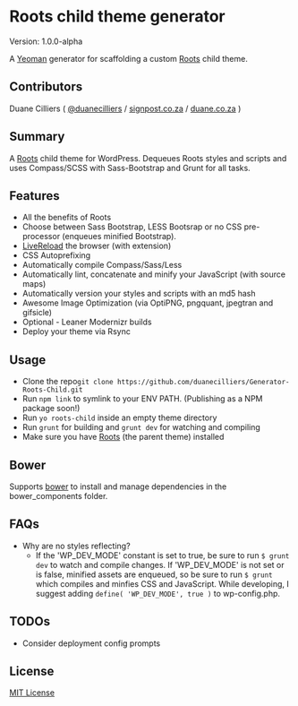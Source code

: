 # Roots child theme generator

Version: 1.0.0-alpha

A [Yeoman](http://yeoman.io) generator for scaffolding a custom [Roots](https://github.com/roots/roots) child theme.

## Contributors

Duane Cilliers ( [@duanecilliers](https://twitter.com/duanecilliers) / [signpost.co.za](http://www.signpost.co.za) / [duane.co.za](http://duane.co.za) )


## Summary

A [Roots](https://github.com/roots/roots) child theme for WordPress. Dequeues Roots styles and scripts and uses Compass/SCSS with Sass-Bootstrap and Grunt for all tasks.

## Features

* All the benefits of Roots
* Choose between Sass Bootstrap, LESS Bootsrap or no CSS pre-processor (enqueues minified Bootstrap).
* [LiveReload](http://livereload.com/) the browser (with extension)
* CSS Autoprefixing
* Automatically compile Compass/Sass/Less
* Automatically lint, concatenate and minify your JavaScript (with source maps)
* Automatically version your styles and scripts with an md5 hash
* Awesome Image Optimization (via OptiPNG, pngquant, jpegtran and gifsicle)
* Optional - Leaner Modernizr builds
* Deploy your theme via Rsync

## Usage

* Clone the repo`git clone https://github.com/duanecilliers/Generator-Roots-Child.git`
* Run `npm link` to symlink to your ENV PATH. (Publishing as a NPM package soon!)
* Run `yo roots-child` inside an empty theme directory
* Run `grunt` for building and `grunt dev` for watching and compiling
* Make sure you have [Roots](https://github.com/roots/roots) (the parent theme) installed

## Bower

Supports [bower](https://github.com/bower/bower) to install and manage dependencies in the bower_components folder.

## FAQs

* Why are no styles reflecting?
    * If the 'WP_DEV_MODE' constant is set to true, be sure to run `$ grunt dev` to watch and compile changes.
    If 'WP_DEV_MODE' is not set or is false, minified assets are enqueued, so be sure to run `$ grunt` which compiles and minfies CSS and JavaScript. While developing, I suggest adding `define( 'WP_DEV_MODE', true )` to wp-config.php.

## TODOs

* Consider deployment config prompts

## License

[MIT License](http://en.wikipedia.org/wiki/MIT_License)
